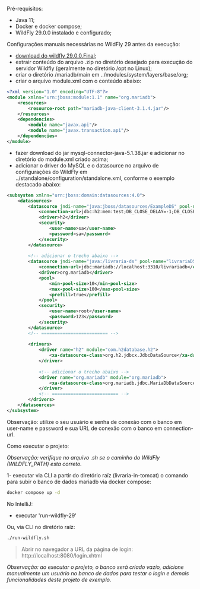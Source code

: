 Pré-requisitos:

- Java 11;
- Docker e docker compose;
- WildFly 29.0.0 instalado e configurado;

Configurações manuais necessárias no WildFly 29 antes da execução:

- [download do wildfly 29.0.0.Final](https://www.wildfly.org/downloads/);
- extrair conteúdo do arquivo .zip no diretório desejado para execução do servidor Wildfly (geralmente no diretório /opt no Linux);
- criar o diretório /mariadb/main em ../modules/system/layers/base/org;
- criar o arquivo module.xml com o conteúdo abaixo:

```xml
<?xml version="1.0" encoding="UTF-8"?>
<module xmlns="urn:jboss:module:1.1" name="org.mariadb">
    <resources>
        <resource-root path="mariadb-java-client-3.1.4.jar"/>
    </resources>
    <dependencies>
        <module name="javax.api"/>
        <module name="javax.transaction.api"/>
    </dependencies>
</module>
```

- fazer download do jar mysql-connector-java-5.1.38.jar e adicionar no diretório do module.xml criado acima;
- adicionar o driver do MySQL e o datasource no arquivo de configurações do WildFly em ../standalone/configuration/standalone.xml, conforme o exemplo destacado abaixo:

```xml
<subsystem xmlns="urn:jboss:domain:datasources:4.0">
    <datasources>
        <datasource jndi-name="java:jboss/datasources/ExampleDS" pool-name="ExampleDS" enabled="true" use-java-context="true">
            <connection-url>jdbc:h2:mem:test;DB_CLOSE_DELAY=-1;DB_CLOSE_ON_EXIT=FALSE</connection-url>
            <driver>h2</driver>
            <security>
                <user-name>sa</user-name>
                <password>sa</password>
            </security>
        </datasource>
        
        <!-- adicionar o trecho abaixo -->
        <datasource jndi-name="java:/livraria-ds" pool-name="livrariaDS" enabled="true" use-java-context="true">
            <connection-url>jdbc:mariadb://localhost:3310/livrariadb</connection-url>
            <driver>org.mariadb</driver>
            <pool>
                <min-pool-size>10</min-pool-size>
                <max-pool-size>100</max-pool-size>
                <prefill>true</prefill>
            </pool>
            <security>
                <user-name>root</user-name>
                <password>123</password>
            </security>
        </datasource>
        <!-- ========================= -->
        
        <drivers>
            <driver name="h2" module="com.h2database.h2">
                <xa-datasource-class>org.h2.jdbcx.JdbcDataSource</xa-datasource-class>
            </driver>
            
            <!-- adicionar o trecho abaixo -->
            <driver name="org.mariadb" module="org.mariadb">
                <xa-datasource-class>org.mariadb.jdbc.MariaDbDataSource</xa-datasource-class>
            </driver>
            <!-- ========================= -->
        </drivers>
    </datasources>
</subsystem>
```

Observação: utilize o seu usuário e senha de conexão com o banco em user-name e password e sua URL de conexão com o banco em connection-url.

Como executar o projeto:

*Observação: verifique no arquivo .sh se o caminho do WildFly (WILDFLY_PATH) esta correto.*

1- executar via CLI a partir do diretório raíz (livraria-in-tomcat) o comando para subir o banco de dados mariadb via docker compose:

```sh
docker compose up -d
```

No IntelliJ:

- executar 'run-wildfly-29'

Ou, via CLI no diretório raíz:

```sh
./run-wildfly.sh
```

> Abrir no navegador a URL da página de login: http://localhost:8080/login.xhtml

*Observação: ao executar o projeto, o banco será criado vazio, adicione manualmente um usuário no banco de dados para testar o login e demais funcionalidades deste projeto de exemplo.*
